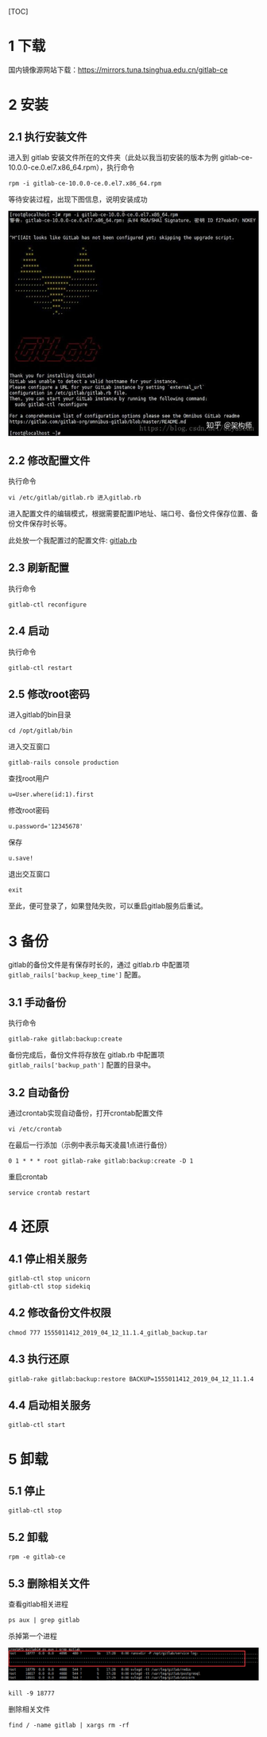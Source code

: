 [TOC]



# 1 下载

国内镜像源网站下载：https://mirrors.tuna.tsinghua.edu.cn/gitlab-ce



# 2 安装

## 2.1 执行安装文件

进入到 gitlab 安装文件所在的文件夹（此处以我当初安装的版本为例 gitlab-ce-10.0.0-ce.0.el7.x86_64.rpm），执行命令

```
rpm -i gitlab-ce-10.0.0-ce.0.el7.x86_64.rpm
```



等待安装过程，出现下图信息，说明安装成功

![](./resources/2.1.jpg)



## 2.2 修改配置文件

执行命令

```
vi /etc/gitlab/gitlab.rb 进入gitlab.rb
```

进入配置文件的编辑模式，根据需要配置IP地址、端口号、备份文件保存位置、备份文件保存时长等。

此处放一个我配置过的配置文件:  [gitlab.rb](./resources/gitlab.rb)



## 2.3 刷新配置

执行命令

```
gitlab-ctl reconfigure
```



## 2.4 启动

执行命令

```
gitlab-ctl restart
```



## 2.5 修改root密码

进入gitlab的bin目录

```
cd /opt/gitlab/bin
```



进入交互窗口

```
gitlab-rails console production
```



查找root用户

```
u=User.where(id:1).first
```



修改root密码

```
u.password='12345678'
```



保存

```
u.save!
```



退出交互窗口

```
exit 
```



至此，便可登录了，如果登陆失败，可以重启gitlab服务后重试。



# 3 备份

gitlab的备份文件是有保存时长的，通过 gitlab.rb 中配置项 `gitlab_rails['backup_keep_time']` 配置。

## 3.1 手动备份

执行命令

```
gitlab-rake gitlab:backup:create
```

备份完成后，备份文件将存放在 gitlab.rb 中配置项 `gitlab_rails['backup_path']` 配置的目录中。



## 3.2 自动备份

通过crontab实现自动备份，打开crontab配置文件

```
vi /etc/crontab
```



在最后一行添加（示例中表示每天凌晨1点进行备份）

```
0 1 * * * root gitlab-rake gitlab:backup:create -D 1
```



重启crontab

```
service crontab restart
```



# 4 还原

## 4.1 停止相关服务

```
gitlab-ctl stop unicorn
gitlab-ctl stop sidekiq
```



## 4.2 修改备份文件权限

```
chmod 777 1555011412_2019_04_12_11.1.4_gitlab_backup.tar
```



## 4.3 执行还原

```
gitlab-rake gitlab:backup:restore BACKUP=1555011412_2019_04_12_11.1.4
```



## 4.4 启动相关服务

```
gitlab-ctl start
```



# 5 卸载

## 5.1 停止

```
gitlab-ctl stop
```



## 5.2 卸载

```
rpm -e gitlab-ce
```



## 5.3 删除相关文件

查看gitlab相关进程

```
ps aux | grep gitlab
```



杀掉第一个进程

![](./resources/2.2.png)

```
kill -9 18777
```



删除相关文件

```
find / -name gitlab | xargs rm -rf
```

